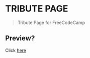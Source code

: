 # TRIBUTE PAGE
> Tribute Page for FreeCodeCamp

## Preview?
Click [here](https://ei10.github.io/fcc-tribute-page/)